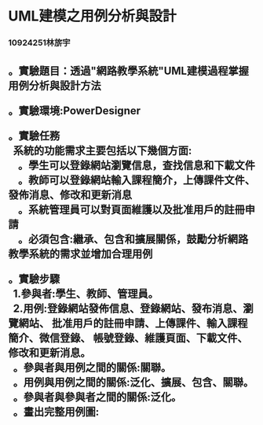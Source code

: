 # UML建模之用例分析與設計

<tr>
  <h3>10924251林旂宇</h3>
</tr>

<h2>
。實驗題目：透過"網路教學系統"UML建模過程掌握用例分析與設計方法

。實驗環境:PowerDesigner

。實驗任務<br>
  &nbsp;&nbsp;系統的功能需求主要包括以下幾個方面:<br>
  &nbsp;&nbsp;&nbsp;&nbsp;。學生可以登錄網站瀏覽信息，查找信息和下載文件<br>
  &nbsp;&nbsp;&nbsp;&nbsp;。教師可以登錄網站輸入課程簡介，上傳課件文件、發佈消息、修改和更新消息<br>
  &nbsp;&nbsp;&nbsp;&nbsp;。系統管理員可以對頁面維護以及批准用戶的註冊申請<br>
  &nbsp;&nbsp;&nbsp;&nbsp;。必須包含:繼承、包含和擴展關係，鼓勵分析網路教學系統的需求並增加合理用例<br>

。實驗步驟<br>
  &nbsp;&nbsp;1.參與者:學生、教師、管理員。<br>
  &nbsp;&nbsp;2.用例:登錄網站發佈信息、登錄網站、發布消息、瀏覽網站、
        批准用戶的註冊申請、上傳課件、輸入課程簡介、微信登錄、
        帳號登錄、維護頁面、下載文件、修改和更新消息。<br>
  &nbsp;&nbsp;。參與者與用例之間的關係:關聯。<br>
  &nbsp;&nbsp;。用例與用例之間的關係:泛化、擴展、包含、關聯。<br>
  &nbsp;&nbsp;。參與者與參與者之間的關係:泛化。<br>
  &nbsp;&nbsp;。畫出完整用例圖:<br>
</h2>
